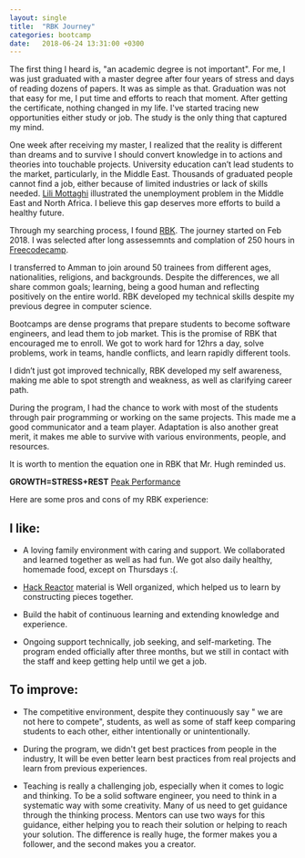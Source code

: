 ```yaml
---
layout: single
title:  "RBK Journey"
categories: bootcamp
date:   2018-06-24 13:31:00 +0300
---
```

The first thing I heard is, "an academic degree is not important". For me, I was just graduated with a master degree after four years of stress and days of reading dozens of papers.
 It was as simple as that.
Graduation was not that easy for me, I put time and efforts to reach that moment. After getting the certificate, nothing changed in my life. I've started tracing new opportunities either study or job. The study is the only thing that captured my mind.

One week after receiving my master, I realized that the reality is different than dreams and to survive I should convert knowledge in to actions and theories into touchable projects.
University education can’t lead students to the market, particularly, in the Middle East. Thousands of graduated people cannot find a job, either because of limited industries or lack of skills needed. [Lili Mottaghi](http://blogs.worldbank.org/arabvoices/problem-unemployment-middle-east-and-north-africa-explained-three-charts) illustrated the unemployment problem in the Middle East and North Africa.
I believe this gap deserves more efforts to build a healthy future.

Through my searching process, I found [RBK](https://rbk.org/). The journey started on Feb 2018. I was selected after long assessemnts and complation of 250 hours in [Freecodecamp](https://www.freecodecamp.org/).

I transferred to Amman to join around 50 trainees from different ages, nationalities, religions, and backgrounds. Despite the differences, we all share common goals; learning, being a good human and reflecting positively on the entire world.
RBK developed my technical skills despite my previous degree in computer science.

 Bootcamps are dense programs that prepare students to become software engineers, and lead them to job market.
This is the promise of RBK that encouraged me to enroll. We got to work hard for 12hrs a day, solve problems, work in teams, handle conflicts, and learn rapidly different tools.

I didn’t just got improved technically, RBK developed my self awareness, making me able to spot strength and weakness, as well as clarifying career path.

During the program, I had the chance to work with most of the students through pair programming or working on the same projects. This made me a good communicator and a team player. Adaptation is also another great merit, it makes me able to survive with various environments, people, and resources.

It is worth to mention the equation one in RBK that Mr. Hugh reminded us.

**GROWTH=STRESS+REST**            [Peak Performance](https://www.amazon.com/Peak-Performance-Elevate-Burnout-Science/dp/162336793X)
    


Here are some pros and cons of my RBK experience:

## I like:

- A loving family environment with caring and support. We collaborated and learned together as well as had fun. We got also daily healthy, homemade food, except on Thursdays :(.

- [Hack Reactor](https://www.hackreactor.com/) material is Well organized, which helped us to learn by constructing pieces together.

- Build the habit of continuous learning and extending knowledge and experience.

- Ongoing support technically, job seeking, and self-marketing. The program ended officially after three months, but we still in contact with the staff and keep getting help until we get a job.



## To improve:

-  The competitive environment, despite they continuously say " we are not here to compete", students, as well as some of staff keep comparing students to each other, either intentionally or unintentionally.

- During the program, we didn't get best practices from people in the industry, It will be even better learn best practices from real projects and learn from previous experiences.

- Teaching is really a challenging job, especially when it comes to logic and thinking. To be a solid software engineer, you need to think in a systematic way with some creativity.  Many of us need to get guidance through the thinking process. Mentors can use two ways for this guidance, either helping you to reach their solution or helping to reach your solution. The difference is really huge, the former makes you a follower, and the second makes you a creator.
